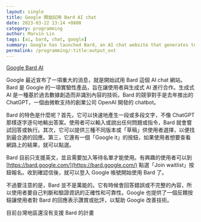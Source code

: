 ```yaml
---
layout: single
title: Google 開始試用 Bard AI chat
date: 2023-03-22 13:14 +0800
category: programming
author: Marvin Lin
tags: [ai, bard, chat, google]
summary: Google has launched Bard, an AI chat website that generates text based on past data. It's faster than ChatGPT and offers three versions of responses, as well as a "Google it" button. Bard is only available in English, and users must join a waiting list. While it's not perfect, users can give feedback to improve its responses. Currently, Bard is not available in Taiwan, but Google aims to expand it globally.
permalink: /programming/:title:output_ext
---
```


[Google Bard AI](https://bard.google.com)

Google 最近宣布了一項重大的消息，就是開始試用 Bard 這個 AI chat 網站。Bard 是 Google 的一項實驗性產品，旨在讓使用者與生成式 AI 進行合作。生成式 AI 是一種基於過去數據創造而非識別內容的技術。Bard 的競爭對手是去年推出的 ChatGPT，一個由微軟支持的創業公司 OpenAI 開發的 chatbot。

Bard 的特色是什麼呢？首先，它可以快速地產生一段或多段文字，不像 ChatGPT 那樣逐字逐句地輸出答案。使用者可以輸入或說出任何問題或指令，Bard 就會嘗試回答或執行。其次，它可以提供三種不同版本或「草稿」供使用者選擇，以便找到最合適的回應。第三，它還有一個「Google it」的按鈕，如果使用者想要查看網路上的結果，就可以點選。

Bard 目前只支援英文，並且需要加入等待名單才能使用。有興趣的使用者可以到 [https://bard.google.com/](https://bard.google.com/) 點選「Join waitlist」按鈕報名。收到確認信後，就可以登入 Google 帳號開始使用 Bard 了。

不過要注意的是，Bard 並不是萬能的。它有時候會回答錯誤或不完整的內容，所以使用者要自己判斷和驗證資訊的正確性和可靠性。Google 也提供了一個反饋按鈕讓使用者對 Bard 的回應表示讚賞或批評，以幫助 Google 改善技術。

目前台灣地區還沒有支援 Bard 的計畫